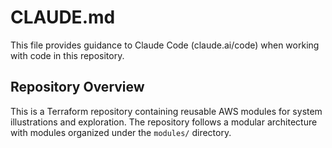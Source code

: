 # CLAUDE.md

This file provides guidance to Claude Code (claude.ai/code) when working with code in this repository.

## Repository Overview

This is a Terraform repository containing reusable AWS modules for system illustrations and exploration. The repository follows a modular architecture with modules organized under the `modules/` directory.